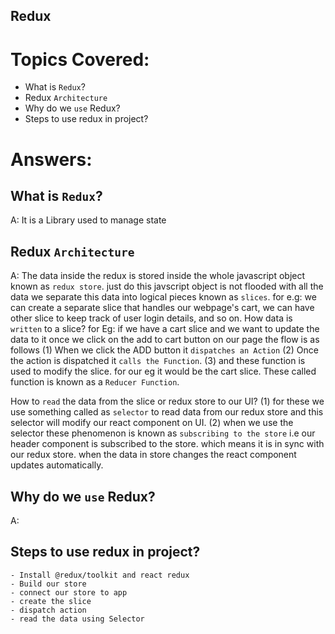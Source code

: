 ## Redux


# Topics Covered:

- What is `Redux`?
- Redux `Architecture`
- Why do we `use` Redux?
- Steps to use redux in project?






# Answers:

## What is `Redux`?
A: It is a Library used to manage state


## Redux `Architecture` 
A:  The data inside the redux is stored inside the whole javascript object known as `redux store`. just do this javscript object is not flooded with all the data we separate this data into logical pieces known as `slices`. for e.g: we can create a separate slice that handles our webpage's cart, we can have other slice to keep track of user login details, and so on.
How data is `written` to a slice? 
    for Eg: if we have a cart slice and we want to update the data to it once we click on the add to cart button on our page the flow is as follows
    (1) When we click the ADD button it `dispatches an Action`
    (2) Once the action is dispatched it `calls the Function`.
    (3) and these function is used to modify the slice. for our eg it would be the cart slice. These called function is known as a `Reducer Function`. 

How to `read` the data from the slice or redux store to our UI?
    (1) for these we use something called as `selector` to read data from our redux store and this selector will modify our react component on UI.
    (2) when we use the selector these phenomenon is known as `subscribing to the store` i.e our header component is subscribed to the store. which means it is in sync with our redux store. when the data in store changes the react component updates automatically.


## Why do we `use` Redux?
A: 


## Steps to use redux in project?
    - Install @redux/toolkit and react redux
    - Build our store
    - connect our store to app
    - create the slice
    - dispatch action
    - read the data using Selector 